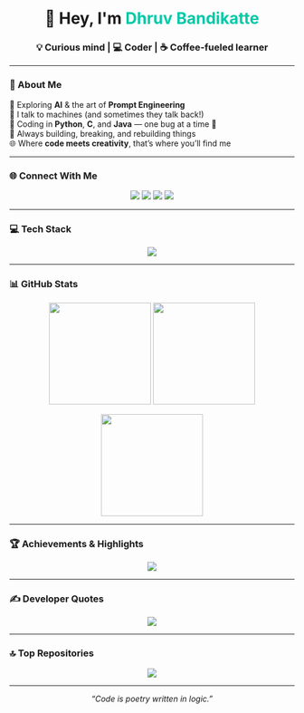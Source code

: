<!-- Profile Header -->
<h1 align="center">👋 Hey, I'm <span style="color:#00C9A7;">Dhruv Bandikatte</span></h1>
<h3 align="center">💡 Curious mind | 💻 Coder | ☕ Coffee-fueled learner</h3>

---

### 🧠 About Me  
🌱 Exploring **AI** & the art of **Prompt Engineering**  
💬 I talk to machines (and sometimes they talk back!)  
🔧 Coding in **Python**, **C**, and **Java** — one bug at a time 🐞  
🚀 Always building, breaking, and rebuilding things  
🌐 Where **code meets creativity**, that’s where you’ll find me  

---

### 🌐 Connect With Me  
<p align="center">
  <a href="https://discord.gg/DRB"><img src="https://img.shields.io/badge/Discord-5865F2?logo=discord&logoColor=white&style=for-the-badge"/></a>
  <a href="https://instagram.com/drb101005"><img src="https://img.shields.io/badge/Instagram-E4405F?logo=instagram&logoColor=white&style=for-the-badge"/></a>
  <a href="https://www.linkedin.com/in/dhruv-rb"><img src="https://img.shields.io/badge/LinkedIn-0077B5?logo=linkedin&logoColor=white&style=for-the-badge"/></a>
  <a href="mailto:dhruv.rb2005@gmail.com"><img src="https://img.shields.io/badge/Email-D14836?logo=gmail&logoColor=white&style=for-the-badge"/></a>
</p>

---

### 💻 Tech Stack  
<p align="center">
  <img src="https://skillicons.dev/icons?i=c,cpp,java,python,html,css,js,react,nodejs,go,rust,git,figma,gcp,cloudflare&theme=light" />
</p>

---

### 📊 GitHub Stats  
<p align="center">
  <img src="https://github-readme-stats.vercel.app/api?username=drb101005&show_icons=true&theme=tokyonight&hide_border=true&count_private=true" height="180em"/>
  <img src="https://github-readme-streak-stats.herokuapp.com/?user=drb101005&theme=tokyonight&hide_border=true" height="180em"/>
</p>

<p align="center">
  <img src="https://github-readme-stats.vercel.app/api/top-langs/?username=drb101005&theme=tokyonight&hide_border=true&layout=compact" height="180em"/>
</p>

---

### 🏆 Achievements & Highlights  
<p align="center">
  <img src="https://github-profile-trophy.vercel.app/?username=drb101005&theme=tokyonight&no-frame=true&row=1&column=6&margin-w=8"/>
</p>

---

### ✍️ Developer Quotes  
<p align="center">
  <img src="https://quotes-github-readme.vercel.app/api?type=horizontal&theme=tokyonight"/>
</p>

---

### 🔝 Top Repositories  
<p align="center">
  <img src="https://github-contributor-stats.vercel.app/api?username=drb101005&limit=5&theme=tokyonight&combine_all_yearly_contributions=true"/>
</p>

---

<p align="center">
  <em>“Code is poetry written in logic.”</em>
</p>
